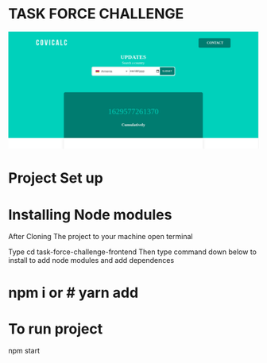 # TASK FORCE CHALLENGE
![COVICALIC](https://github.com/Jeanndo/Taskforce-Challenge/blob/main/src/Assets/COVCALIC.png)

# Project Set up
# Installing Node modules 

After Cloning The project to your machine open terminal

Type cd task-force-challenge-frontend
Then type command down below to install to add node modules and add dependences
# npm i or # yarn add 

# To run project 
   npm start

